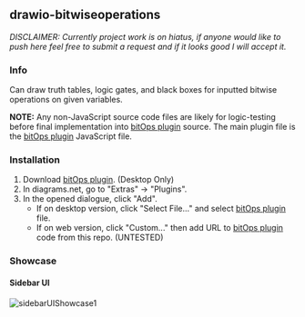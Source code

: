 ## drawio-bitwiseoperations

_DISCLAIMER: Currently project work is on hiatus, if anyone would like to push here feel free to submit a request and if it looks good I will accept it._

### Info

Can draw truth tables, logic gates, and black boxes for inputted bitwise operations on given variables.

__NOTE:__ Any non-JavaScript source code files are likely for logic-testing before final implementation into [bitOps plugin](bitops.js) source. The main plugin file is the [bitOps plugin](bitops.js) JavaScript file.

### Installation

1. Download [bitOps plugin](bitops.js). (Desktop Only)
2. In diagrams.net, go to "Extras" -> "Plugins".
3. In the opened dialogue, click "Add".
   - If on desktop version, click "Select File..." and select [bitOps plugin](bitops.js) file.
   - If on web version, click "Custom..." then add URL to [bitOps plugin](bitops.js) code from this repo. (UNTESTED)

### Showcase

#### Sidebar UI
![sidebarUIShowcase1](https://i.imgur.com/4PNiRJ3.png)
